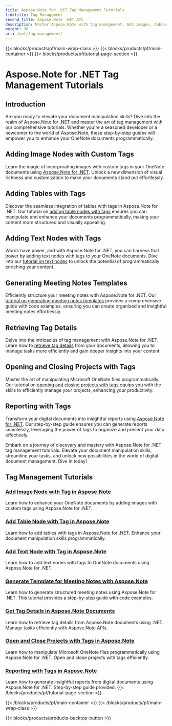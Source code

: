 ```yaml
---
title: Aspose.Note for .NET Tag Management Tutorials
linktitle: Tag Management
second_title: Aspose.Note .NET API
description: Master Aspose.Note with tag management. Add images, tables, text nodes, and generate meeting notes. Retrieve tag details and enhance document manipulation. 
weight: 30
url: /net/tag-management/
---
```


{{< blocks/products/pf/main-wrap-class >}}
{{< blocks/products/pf/main-container >}}
{{< blocks/products/pf/tutorial-page-section >}}

# Aspose.Note for .NET Tag Management Tutorials


## Introduction

Are you ready to elevate your document manipulation skills? Dive into the realm of Aspose.Note for .NET and master the art of tag management with our comprehensive tutorials. Whether you're a seasoned developer or a newcomer to the world of Aspose.Note, these step-by-step guides will empower you to enhance your OneNote documents programmatically.

## Adding Image Nodes with Custom Tags
Learn the magic of incorporating images with custom tags in your OneNote documents using [Aspose.Note for .NET](./add-image-node-tag/). Unlock a new dimension of visual richness and customization to make your documents stand out effortlessly.

## Adding Tables with Tags
Discover the seamless integration of tables with tags in Aspose.Note for .NET. Our tutorial on [adding table nodes with tags](./add-table-node-tag/) ensures you can manipulate and enhance your documents programmatically, making your content more structured and visually appealing.

## Adding Text Nodes with Tags
Words have power, and with Aspose.Note for .NET, you can harness that power by adding text nodes with tags to your OneNote documents. Dive into our [tutorial on text nodes](./add-text-node-tag/) to unlock the potential of programmatically enriching your content.

## Generating Meeting Notes Templates
Efficiently structure your meeting notes with Aspose.Note for .NET. Our [tutorial on generating meeting notes templates](./generate-template-meeting-notes/) provides a comprehensive guide with code examples, ensuring you can create organized and insightful meeting notes effortlessly.

## Retrieving Tag Details
Delve into the intricacies of tag management with Aspose.Note for .NET. Learn how to [retrieve tag details](./get-tag-details/) from your documents, allowing you to manage tasks more efficiently and gain deeper insights into your content.

## Opening and Closing Projects with Tags
Master the art of manipulating Microsoft OneNote files programmatically. Our tutorial on [opening and closing projects with tags](./open-close-projects-tags/) equips you with the skills to efficiently manage your projects, enhancing your productivity.

## Reporting with Tags
Transform your digital documents into insightful reports using [Aspose.Note for .NET](./reporting-tags/). Our step-by-step guide ensures you can generate reports seamlessly, leveraging the power of tags to organize and present your data effectively.

Embark on a journey of discovery and mastery with Aspose.Note for .NET tag management tutorials. Elevate your document manipulation skills, streamline your tasks, and unlock new possibilities in the world of digital document management. Dive in today!
## Tag Management Tutorials
### [Add Image Node with Tag in Aspose.Note](./add-image-node-tag/)
Learn how to enhance your OneNote documents by adding images with custom tags using Aspose.Note for .NET.
### [Add Table Node with Tag in Aspose.Note](./add-table-node-tag/)
Learn how to add tables with tags in Aspose.Note for .NET. Enhance your document manipulation skills programmatically.
### [Add Text Node with Tag in Aspose.Note](./add-text-node-tag/)
Learn how to add text nodes with tags to OneNote documents using Aspose.Note for .NET.
### [Generate Template for Meeting Notes with Aspose.Note](./generate-template-meeting-notes/)
Learn how to generate structured meeting notes using Aspose.Note for .NET. This tutorial provides a step-by-step guide with code examples.
### [Get Tag Details in Aspose.Note Documents](./get-tag-details/)
Learn how to retrieve tag details from Aspose.Note documents using .NET. Manage tasks efficiently with Aspose.Note APIs.
### [Open and Close Projects with Tags in Aspose.Note](./open-close-projects-tags/)
Learn how to manipulate Microsoft OneNote files programmatically using Aspose.Note for .NET. Open and close projects with tags efficiently.
### [Reporting with Tags in Aspose.Note](./reporting-tags/)
Learn how to generate insightful reports from digital documents using Aspose.Note for .NET. Step-by-step guide provided.
{{< /blocks/products/pf/tutorial-page-section >}}

{{< /blocks/products/pf/main-container >}}
{{< /blocks/products/pf/main-wrap-class >}}

{{< blocks/products/products-backtop-button >}}
